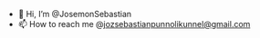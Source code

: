 - 👋 Hi, I’m @JosemonSebastian
- 📫 How to reach me @jozsebastianpunnolikunnel@gmail.com


<!---
JosemonSebastian/JosemonSebastian is a ✨ special ✨ repository because its `README.md` (this file) appears on your GitHub profile.
You can click the Preview link to take a look at your changes.
--->
